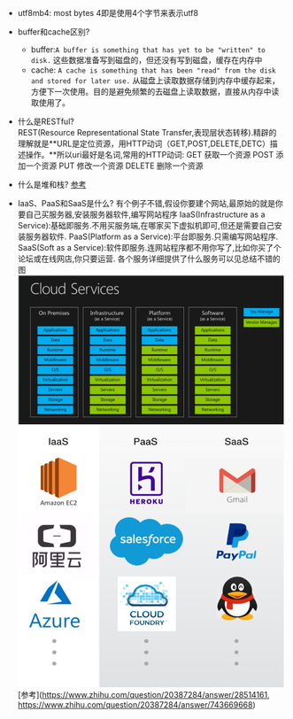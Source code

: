 - utf8mb4: most bytes 4即是使用4个字节来表示utf8
- buffer和cache区别?
  - buffer:`A buffer is something that has yet to be "written" to disk.` 这些数据准备写到磁盘的，但还没有写到磁盘，缓存在内存中
  - cache: `A cache is something that has been "read" from the disk and stored for later use.` 从磁盘上读取数据存储到内存中缓存起来，方便下一次使用。目的是避免频繁的去磁盘上读取数据，直接从内存中读取使用了。
  
- 什么是RESTful?       
  REST(Resource Representational State Transfer,表现层状态转移).精辟的理解就是**URL是定位资源，用HTTP动词（GET,POST,DELETE,DETC）描述操作。**所以uri最好是名词,常用的HTTP动词:
    GET     获取一个资源 
    POST    添加一个资源 
    PUT     修改一个资源 
    DELETE  删除一个资源
    
- 什么是堆和栈?
[参考](https://zhuanlan.zhihu.com/p/72007079)    

- IaaS、PaaS和SaaS是什么?
有个例子不错,假设你要建个网站,最原始的就是你要自己买服务器,安装服务器软件,编写网站程序
IaaS(Infrastructure as a Service):基础即服务.不用买服务端,在哪家买下虚拟机即可,但还是需要自己安装服务器软件.
PaaS(Platform as a Service):平台即服务.只需编写网站程序.
SaaS(Soft as a Service):软件即服务.连网站程序都不用你写了,比如你买了个论坛或在线网店,你只要运营.
各个服务详细提供了什么服务可以见总结不错的图 ![](../../../images/云服务系列解释.jpg)
![常见主流的产品](../../../images/常见云服务主流产品.jpg)
[参考](https://www.zhihu.com/question/20387284/answer/28514161, https://www.zhihu.com/question/20387284/answer/743669668)
 